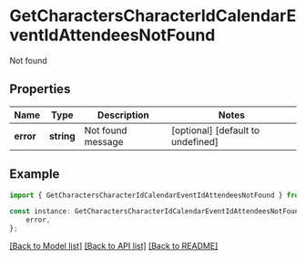 # GetCharactersCharacterIdCalendarEventIdAttendeesNotFound

Not found

## Properties

Name | Type | Description | Notes
------------ | ------------- | ------------- | -------------
**error** | **string** | Not found message | [optional] [default to undefined]

## Example

```typescript
import { GetCharactersCharacterIdCalendarEventIdAttendeesNotFound } from 'eve-esi-client-ts';

const instance: GetCharactersCharacterIdCalendarEventIdAttendeesNotFound = {
    error,
};
```

[[Back to Model list]](../README.md#documentation-for-models) [[Back to API list]](../README.md#documentation-for-api-endpoints) [[Back to README]](../README.md)
